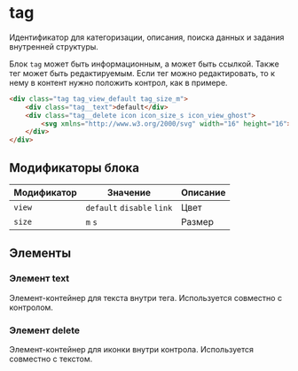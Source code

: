 # tag

Идентификатор для категоризации, описания, поиска данных и задания внутренней структуры.

Блок `tag` может быть информационным, а может быть ссылкой. Также тег может быть редактируемым. Если тег можно редактировать, то к нему в контент нужно положить контрол, как в примере.

``` html
<div class="tag tag_view_default tag_size_m">
    <div class="tag__text">default</div>
    <div class="tag__delete icon icon_size_s icon_view_ghost">
        <svg xmlns="http://www.w3.org/2000/svg" width="16" height="16"><path fill-rule="evenodd" d="M15 2.41L13.59 1 8 6.59 2.41 1 1 2.41 6.59 8 1 13.59 2.41 15 8 9.41 13.59 15 15 13.59 9.41 8z"/></svg>
    </div>
</div>
```


## Модификаторы блока

Модификатор | Значение                   | Описание
------------|----------------------------|---------
`view`      | `default` `disable` `link` | Цвет
`size`      | `m` `s`                    | Размер


## Элементы

### Элемент text
Элемент-контейнер для текста внутри тега. Используется совместно с контролом.

### Элемент delete
Элемент-контейнер для иконки внутри контрола. Используется совместно с текстом.